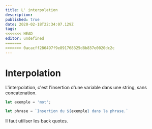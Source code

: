 ```yaml
---
title: L' interpolation
description: 
published: true
date: 2020-02-18T22:34:07.129Z
tags: 
<<<<<<< HEAD
editor: undefined
=======
>>>>>>> 0acacff286497f9e891768325d8b837e0020dc2c
---
```


# Interpolation

L'interpolation, c'est l'insertion d'une variable dans une string, sans concatenation.

```typescript
let exemple = 'mot';

let phrase = `Insertion du ${exemple} dans la phrase.`
```

Il faut utiliser les back quotes.